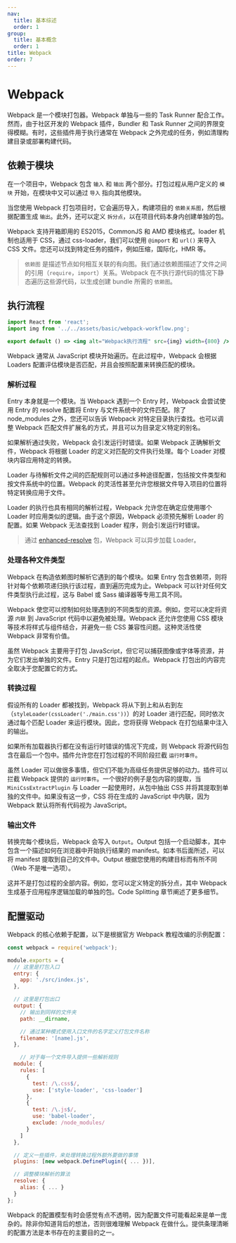 ```yaml
---
nav:
  title: 基本综述
  order: 1
group:
  title: 基本概念
  order: 1
title: Webpack
order: 7
---
```


# Webpack

Webpack 是一个模块打包器。Webpack 单独与一些的 Task Runner 配合工作。然而，由于社区开发的 Webpack 插件，Bundler 和 Task Runner 之间的界限变得模糊。有时，这些插件用于执行通常在 Webpack 之外完成的任务，例如清理构建目录或部署构建代码。

## 依赖于模块

在一个项目中，Webpack 包含 `输入` 和 `输出` 两个部分。打包过程从用户定义的 `模块` 开始，在模块中又可以通过 `导入` 指向其他模块。

当您使用 Webpack 打包项目时，它会遍历导入，构建项目的 `依赖关系图`，然后根据配置生成 `输出`。此外，还可以定义 `拆分点`，以在项目代码本身内创建单独的包。

Webpack 支持开箱即用的 ES2015，CommonJS 和 AMD 模块格式。loader 机制也适用于 CSS，通过 css-loader，我们可以使用 `@import` 和 `url()` 来导入 CSS 文件。您还可以找到特定任务的插件，例如压缩，国际化，HMR 等。

> `依赖图` 是描述节点如何相互关联的有向图。我们通过依赖图描述了文件之间的引用（`require`，`import`）关系。Webpack 在不执行源代码的情况下静态遍历这些源代码，以生成创建 bundle 所需的 `依赖图`。

## 执行流程

```jsx | inline
import React from 'react';
import img from '../../assets/basic/webpack-workflow.png';

export default () => <img alt="Webpack执行流程" src={img} width={800} />;
```

Webpack 通常从 JavaScript 模块开始遍历。在此过程中，Webpack 会根据 Loaders 配置评估模块是否匹配，并且会按照配置来转换匹配的模块。

### 解析过程

Entry 本身就是一个模块。当 Webpack 遇到一个 Entry 时，Webpack 会尝试使用 Entry 的 resolve 配置将 Entry 与文件系统中的文件匹配。除了 node_modules 之外，您还可以告诉 Webpack 对特定目录执行查找。也可以调整 Webpack 匹配文件扩展名的方式，并且可以为目录定义特定的别名。

如果解析通过失败，Webpack 会引发运行时错误。如果 Webpack 正确解析文件，Webpack 将根据 Loader 的定义对匹配的文件执行处理。每个 Loader 对模块内容应用特定的转换。

Loader 与待解析文件之间的匹配规则可以通过多种途径配置，包括按文件类型和按文件系统中的位置。Webpack 的灵活性甚至允许您根据文件导入项目的位置将特定转换应用于文件。

Loader 的执行也具有相同的解析过程，Webpack 允许您在确定应使用哪个 Loader 时应用类似的逻辑。由于这个原因，Webpack 必须预先解析 Loader 的配置。如果 Webpack 无法查找到 Loader 程序，则会引发运行时错误。

> 通过 [enhanced-resolve](https://www.npmjs.com/package/enhanced-resolve) 包，Webpack 可以异步加载 Loader。

### 处理各种文件类型

Webpack 在构造依赖图时解析它遇到的每个模块。如果 Entry 包含依赖项，则将针对每个依赖项递归执行该过程，直到遍历完成为止。Webpack 可以针对任何文件类型执行此过程，这与 Babel 或 Sass 编译器等专用工具不同。

Webpack 使您可以控制如何处理遇到的不同类型的资源。例如，您可以决定将资源 `内联` 到 JavaScript 代码中以避免被处理。Webpack 还允许您使用 CSS 模块等技术将样式与组件结合，并避免一些 CSS 兼容性问题。这种灵活性使 Webpack 非常有价值。

虽然 Webpack 主要用于打包 JavaScript，但它可以捕获图像或字体等资源，并为它们发出单独的文件。Entry 只是打包过程的起点。Webpack 打包出的内容完全取决于您配置它的方式。

### 转换过程

假设所有的 Loader 都被找到，Webpack 将从下到上和从右到左（`styleLoader(cssLoader('./main.css'))`）的对 Loader 进行匹配，同时依次通过每个匹配 Loader 来运行模块。因此，您将获得 Webpack 在打包结果中注入的输出。

如果所有加载器执行都在没有运行时错误的情况下完成，则 Webpack 将源代码包含在最后一个包中。插件允许您在打包过程的不同阶段拦截 `运行时事件`。

虽然 Loader 可以做很多事情，但它们不能为高级任务提供足够的动力。插件可以拦截 Webpack 提供的 `运行时事件`。一个很好的例子是包内容的提取，当 `MiniCssExtractPlugin` 与 Loader 一起使用时，从包中抽出 CSS 并将其提取到单独的文件中。如果没有这一步，CSS 将在生成的 JavaScript 中内联，因为 Webpack 默认将所有代码视为 JavaScript。

### 输出文件

转换完每个模块后，Webpack 会写入 `Output`。Output 包括一个启动脚本，其中包含一个描述如何在浏览器中开始执行结果的 manifest。如本书后面所述，可以将 manifest 提取到自己的文件中。Output 根据您使用的构建目标而有所不同（Web 不是唯一选项）。

这并不是打包过程的全部内容。例如，您可以定义特定的拆分点，其中 Webpack 生成基于应用程序逻辑加载的单独的包。Code Splitting 章节阐述了更多细节。

## 配置驱动

Webpack 的核心依赖于配置，以下是根据官方 Webpack 教程改编的示例配置：

```js
const webpack = require('webpack');

module.exports = {
  // 这里是打包入口
  entry: {
    app: './src/index.js',
  },

  // 这里是打包出口
  output: {
    // 输出到同样的文件夹
    path: __dirname,

    // 通过某种模式使用入口文件的名字定义打包文件名称
    filename: '[name].js',
  },

    // 对于每一个文件导入提供一些解析规则
  module: {
    rules: [
      {
        test: /\.css$/,
        use: ['style-loader', 'css-loader']
      },
      {
        test: /\.js$/,
        use: 'babel-loader',
        exclude: /node_modules/
      }
    ]
  },

  // 定义一些插件，来处理转换过程外额外要做的事情
  plugins: [new webpack.DefinePlugin({ ... })],

  // 调整模块解析的算法
  resolve: {
    alias: { ... }
  }
};
```

Webpack 的配置模型有时会感觉有点不透明，因为配置文件可能看起来是单一庞杂的。除非你知道背后的想法，否则很难理解 Webpack 在做什么。提供条理清晰的配置方法是本书存在的主要目的之一。

##
